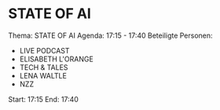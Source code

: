 # STATE OF AI
Thema: STATE OF AI
Agenda: 17:15 - 17:40
Beteiligte Personen:
- LIVE PODCAST
- ELISABETH L'ORANGE
- TECH & TALES
- LENA WALTLE
- NZZ

Start: 17:15
End: 17:40
